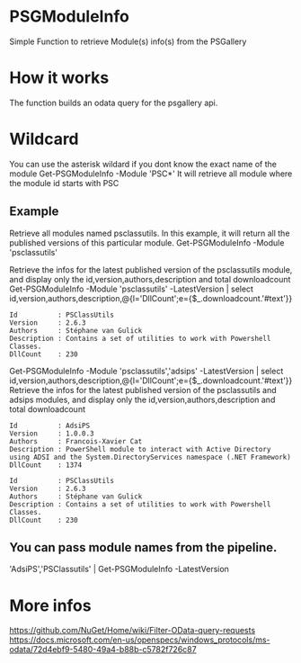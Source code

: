 # PSGModuleInfo
Simple Function to retrieve Module(s) info(s) from the PSGallery

# How it works
The function builds an odata query for the psgallery api.

# Wildcard
You can use the asterisk wildard if you dont know the exact name of the module
Get-PSGModuleInfo -Module 'PSC*'
It will retrieve all module where the module id starts with PSC

## Example
Retrieve all modules named psclassutils. In this example, it will return all the published versions of this particular module.
Get-PSGModuleInfo -Module 'psclassutils'

Retrieve the infos for the latest published version of the psclassutils module, and display only the id,version,authors,description and total downloadcount
Get-PSGModuleInfo -Module 'psclassutils' -LatestVersion | select id,version,authors,description,@{l='DllCount';e={$_.downloadcount.'#text'}}

```
Id          : PSClassUtils
Version     : 2.6.3
Authors     : Stéphane van Gulick
Description : Contains a set of utilities to work with Powershell Classes.
DllCount    : 230
```

Get-PSGModuleInfo -Module 'psclassutils','adsips' -LatestVersion | select id,version,authors,description,@{l='DllCount';e={$_.downloadcount.'#text'}}
Retrieve the infos for the latest published version of the psclassutils and adsips modules, and display only the id,version,authors,description and total downloadcount

```
Id          : AdsiPS
Version     : 1.0.0.3
Authors     : Francois-Xavier Cat
Description : PowerShell module to interact with Active Directory using ADSI and the System.DirectoryServices namespace (.NET Framework)
DllCount    : 1374

Id          : PSClassUtils
Version     : 2.6.3
Authors     : Stéphane van Gulick
Description : Contains a set of utilities to work with Powershell Classes.
DllCount    : 230
```

## You can pass module names from the pipeline.
'AdsiPS','PSClassutils' | Get-PSGModuleInfo -LatestVersion

# More infos
https://github.com/NuGet/Home/wiki/Filter-OData-query-requests
https://docs.microsoft.com/en-us/openspecs/windows_protocols/ms-odata/72d4ebf9-5480-49a4-b88b-c5782f726c87

